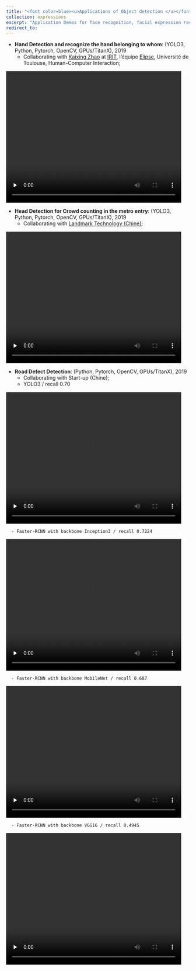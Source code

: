```yaml
---
title: "<font color=blue><u>Applications of Object detection </u></font>"
collection: expressions
excerpt: "Application Demos for face recognition, facial expression recognition, Hand/Head/Cap/Road defect Detections."
redirect_to: 
---
```

   
- **Hand Detection and recognize the hand belonging to whom**: (YOLO3, Python, Pytorch, OpenCV, GPUs/TitanX), 2019
   - Collaborating with [Kaixing Zhao](https://zhaokaixing.github.io/) at [IRIT](https://www.irit.fr/en/home/), l’équipe [Elipse](https://www.irit.fr/en/departement/dep-interaction-collective-intelligence/elipse-team/), Université de Toulouse, Human-Computer Interaction; 
<video id="video" width="480" height="360" controls="" preload="none">
    <source src="/images/hand_1min.mp4" type="video/mp4">
</video>

- **Head Detection for Crowd counting in the metro entry**: (YOLO3, Python, Pytorch, OpenCV, GPUs/TitanX), 2019
   - Collaborating with [Landmark Technology (Chine)](); 
<video id="video" width="480" height="360" controls="" preload="none">
    <source src="/images/Head_small_2min.mp4" type="video/mp4">
</video>

- **Road Defect Detection**: (Python, Pytorch, OpenCV, GPUs/TitanX), 2019
   - Collaborating with Start-up (Chine); 
   - YOLO3 / recall 0.70
<video id="video" width="480" height="360" controls="" preload="none">
    <source src="/images/Head_small_2min.mp4" type="video/mp4">
</video>

      - Faster-RCNN with backbone Inception3 / recall 0.7224
   <video id="video" width="480" height="360" controls="" preload="none">
       <source src="/images/Head_small_2min.mp4" type="video/mp4">
   </video>

      - Faster-RCNN with backbone MobileNet / recall 0.687
   <video id="video" width="480" height="360" controls="" preload="none">
       <source src="/images/Head_small_2min.mp4" type="video/mp4">
   </video>

      - Faster-RCNN with backbone VGG16 / recall 0.4945
   <video id="video" width="480" height="360" controls="" preload="none">
       <source src="/images/Head_small_2min.mp4" type="video/mp4">
   </video>


